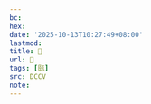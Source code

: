 ```yaml
---
bc:
hex:
date: '2025-10-13T10:27:49+08:00'
lastmod:
title: 􄞠
url: 􄞠
tags: [㼢]
src: DCCV
note:
---
```

